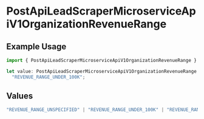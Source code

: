 # PostApiLeadScraperMicroserviceApiV1OrganizationRevenueRange

## Example Usage

```typescript
import { PostApiLeadScraperMicroserviceApiV1OrganizationRevenueRange } from "oppulence-backend-sdk/models/operations";

let value: PostApiLeadScraperMicroserviceApiV1OrganizationRevenueRange =
  "REVENUE_RANGE_UNDER_100K";
```

## Values

```typescript
"REVENUE_RANGE_UNSPECIFIED" | "REVENUE_RANGE_UNDER_100K" | "REVENUE_RANGE_100K_TO_1M" | "REVENUE_RANGE_1M_TO_10M" | "REVENUE_RANGE_10M_TO_50M" | "REVENUE_RANGE_OVER_50M"
```